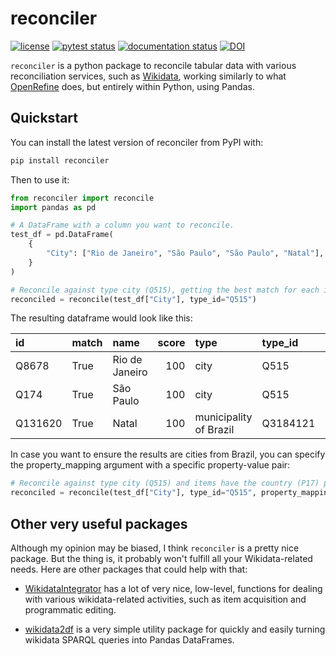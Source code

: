 # reconciler

<!-- badges: start -->
[![license](https://img.shields.io/badge/license-BSD%202--Clause-green)](https://github.com/jvfe/reconciler/blob/master/LICENSE)
[![pytest status](https://github.com/jvfe/reconciler/workflows/pytest/badge.svg)](https://github.com/jvfe/reconciler/actions)
[![documentation status](https://github.com/jvfe/reconciler/workflows/docs/badge.svg)](https://jvfe.github.io/reconciler/)
[![DOI](https://zenodo.org/badge/DOI/10.5281/zenodo.4088488.svg)](https://doi.org/10.5281/zenodo.4088488)
<!-- badges: end -->

`reconciler` is a python package to reconcile tabular data with various reconciliation services, such as 
[Wikidata](https://www.wikidata.org/wiki/Wikidata:Main_Page), working similarly to what [OpenRefine](https://openrefine.org/) 
does, but entirely within Python, using Pandas.

## Quickstart

You can install the latest version of reconciler from PyPI with:

``` bash
pip install reconciler
```

Then to use it:

```python
from reconciler import reconcile
import pandas as pd

# A DataFrame with a column you want to reconcile.
test_df = pd.DataFrame(
    {
        "City": ["Rio de Janeiro", "São Paulo", "São Paulo", "Natal"],
    }
)

# Reconcile against type city (Q515), getting the best match for each item.
reconciled = reconcile(test_df["City"], type_id="Q515")
```

The resulting dataframe would look like this:

| id      | match   | name           |   score | type                   | type_id   | input_value    |
|:--------|:--------|:---------------|--------:|:-----------------------|:-----------|:---------------|
| Q8678   | True    | Rio de Janeiro |     100 | city                   | Q515       | Rio de Janeiro |
| Q174    | True    | São Paulo      |     100 | city                   | Q515       | São Paulo      |
| Q131620 | True    | Natal          |     100 | municipality of Brazil | Q3184121   | Natal          |

In case you want to ensure the results are cities from Brazil, you can specify the property_mapping argument with
a specific property-value pair:

```python
# Reconcile against type city (Q515) and items have the country (P17) property equals to Brazil (Q155)
reconciled = reconcile(test_df["City"], type_id="Q515", property_mapping=("P17", "Q155"))
```

## Other very useful packages

Although my opinion may be biased, I think `reconciler` is a pretty nice package.
But the thing is, it probably won't fulfill all your Wikidata-related needs.
Here are other packages that could help with that:

* [WikidataIntegrator](https://github.com/SuLab/WikidataIntegrator) has a lot of very nice, low-level, functions 
    for dealing with various wikidata-related activities, such as item acquisition and programmatic editing.

* [wikidata2df](https://github.com/jvfe/wikidata2df) is a very simple utility package for quickly and easily
    turning wikidata SPARQL queries into Pandas DataFrames.